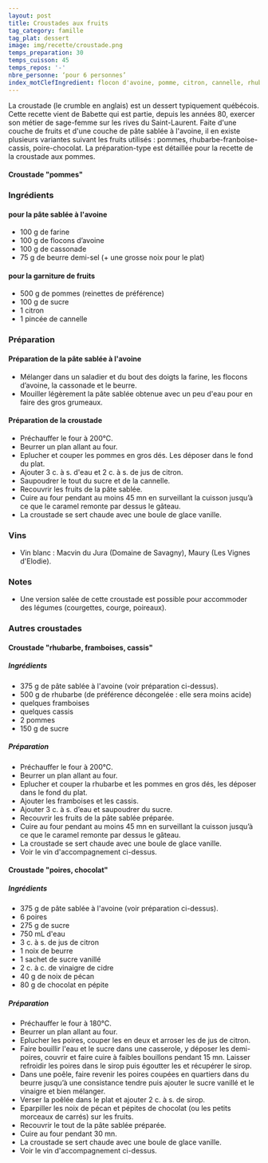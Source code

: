 ```yaml
---
layout: post
title: Croustades aux fruits
tag_category: famille
tag_plat: dessert
image: img/recette/croustade.png
temps_preparation: 30
temps_cuisson: 45
temps_repos: '-'
nbre_personne: ‘pour 6 personnes’
index_motClefIngredient: flocon d'avoine, pomme, citron, cannelle, rhubarbe, framboise, cassis, poire, chocolat
---
```

La croustade (le crumble en anglais) est un dessert typiquement québécois. Cette recette vient de Babette qui est partie, depuis les années 80, exercer son métier de sage-femme sur les rives du Saint-Laurent. Faite d'une couche de fruits et d'une couche de pâte sablée à l'avoine, il en existe plusieurs variantes suivant les fruits utilisés : pommes, rhubarbe-franboise-cassis, poire-chocolat. La préparation-type est détaillée pour la recette de la croustade aux pommes.

#### **Croustade "pommes"**

### Ingrédients
#### pour la pâte sablée à l'avoine
* 100 g de farine
* 100 g de flocons d’avoine
* 100 g de cassonade
* 75 g de beurre demi-sel (+ une grosse noix pour le plat)

#### pour la garniture de fruits
* 500 g de pommes (reinettes de préférence)
* 100 g de sucre
* 1 citron
* 1 pincée de cannelle

### Préparation
#### Préparation de la pâte sablée à l'avoine
* Mélanger dans un saladier et du bout des doigts la farine, les flocons d’avoine, la cassonade et le beurre.
* Mouiller légèrement la pâte sablée obtenue avec un peu d'eau pour en faire des gros grumeaux.

#### Préparation de la croustade
* Préchauffer le four à 200°C.
* Beurrer un plan allant au four.
* Eplucher et couper les pommes en gros dés. Les déposer dans le fond du plat.
* Ajouter 3 c. à s. d'eau et 2 c. à s. de jus de citron.
* Saupoudrer le tout du sucre et de la cannelle.
* Recouvrir les fruits de la pâte sablée.
* Cuire au four pendant au moins 45 mn en surveillant la cuisson jusqu’à ce que le caramel remonte par dessus le gâteau.
* La croustade se sert chaude avec une boule de glace vanille.

### Vins
* Vin blanc : Macvin du Jura (Domaine de Savagny), Maury (Les Vignes d'Elodie).

### Notes
* Une version salée de cette croustade est possible pour accommoder des légumes (courgettes, courge, poireaux).

### Autres croustades

#### **Croustade "rhubarbe, framboises, cassis"**
##### Ingrédients
* 375 g de pâte sablée à l'avoine (voir préparation ci-dessus).
* 500 g de rhubarbe (de préférence décongelée : elle sera moins acide)
* quelques framboises
* quelques cassis
* 2 pommes
* 150 g de sucre

##### Préparation
* Préchauffer le four à 200°C.
* Beurrer un plan allant au four.
* Eplucher et couper la rhubarbe et les pommes en gros dés, les déposer dans le fond du plat.
* Ajouter les framboises et les cassis.
* Ajouter 3 c. à s. d’eau et saupoudrer du sucre.
* Recouvrir les fruits de la pâte sablée préparée.
* Cuire au four pendant au moins 45 mn en surveillant la cuisson jusqu’à ce que le caramel remonte par dessus le gâteau.
* La croustade se sert chaude avec une boule de glace vanille.
* Voir le vin d'accompagnement ci-dessus.

#### **Croustade "poires, chocolat"**
##### Ingrédients
* 375 g de pâte sablée à l'avoine (voir préparation ci-dessus).
* 6 poires
* 275 g de sucre
* 750 mL d'eau
* 3 c. à s. de jus de citron
* 1 noix de beurre
* 1 sachet de sucre vanillé
* 2 c. à c. de vinaigre de cidre
* 40 g de noix de pécan
* 80 g de chocolat en pépite

##### Préparation
* Préchauffer le four à 180°C.
* Beurrer un plan allant au four.
* Eplucher les poires, couper les en deux et arroser les de jus de citron.
* Faire bouillir l'eau et le sucre dans une casserole, y déposer les demi-poires, couvrir et faire cuire à faibles bouillons pendant 15 mn. Laisser refroidir les poires dans le sirop puis égoutter les et récupérer le sirop.
* Dans une poêle, faire revenir les poires coupées en quartiers dans du beurre jusqu’à une consistance tendre puis ajouter le sucre vanillé et le vinaigre et bien mélanger.
* Verser la poêlée dans le plat et ajouter 2 c. à s. de sirop.
* Eparpiller les noix de pécan et pépites de chocolat (ou les petits morceaux de carrés) sur les fruits.
* Recouvrir le tout de la pâte sablée préparée.
* Cuire au four pendant 30 mn.
* La croustade se sert chaude avec une boule de glace vanille.
* Voir le vin d'accompagnement ci-dessus.
